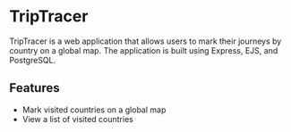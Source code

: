 # TripTracer

TripTracer is a web application that allows users to mark their journeys by country on a global map. The application is built using Express, EJS, and PostgreSQL.
## Features

- Mark visited countries on a global map
- View a list of visited countries

